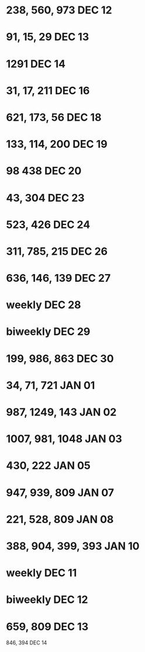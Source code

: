 238, 560, 973 DEC 12
======
91, 15, 29    DEC 13
======
1291          DEC 14
======
31, 17, 211   DEC 16
======
621, 173, 56  DEC 18
======
133, 114, 200 DEC 19
======
98 438        DEC 20
======
43, 304       DEC 23
======
523, 426      DEC 24
======
311, 785, 215 DEC 26
======
636, 146, 139 DEC 27
======
weekly DEC 28
======
biweekly DEC 29
======
199, 986, 863 DEC 30
======
34, 71, 721     JAN 01
======
987, 1249, 143  JAN 02
======
1007, 981, 1048 JAN 03
======
430, 222        JAN 05
======
947, 939, 809   JAN 07
======
221, 528, 809   JAN 08
======
388, 904, 399, 393  JAN 10
======       
 
weekly DEC 11
======       

biweekly DEC 12
======       

659, 809 DEC 13
======        
846, 394 DEC 14
